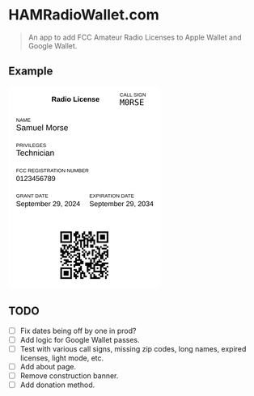# HAMRadioWallet.com

> An app to add FCC Amateur Radio Licenses to Apple Wallet and Google Wallet.

## Example

<img src="./public/example_pass.svg" width="300" height="400" alt="Example Apple Wallet Pass"/>

## TODO

- [ ] Fix dates being off by one in prod?
- [ ] Add logic for Google Wallet passes.
- [ ] Test with various call signs, missing zip codes, long names, expired licenses, light mode, etc.
- [ ] Add about page.
- [ ] Remove construction banner.
- [ ] Add donation method.
